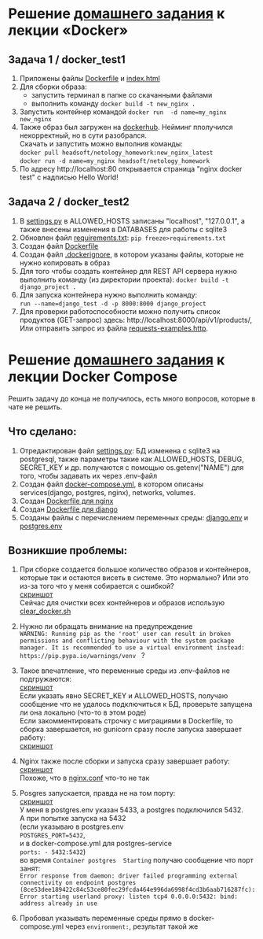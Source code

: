 # Решение [домашнего задания](https://github.com/netology-code/py-homeworks-web/tree/new/1.3-docker) к лекции «Docker»

## Задача 1 / docker_test1
1. Приложены файлы [Dockerfile](https://github.com/headsoft-mikhail/netology_docker/blob/master/docker_test1/Dockerfile) и [index.html](https://github.com/headsoft-mikhail/netology_docker/blob/master/docker_test1/index.html)
1. Для сборки образа:   
    - запустить терминал в папке со скачанными файлами
    - выполнить команду `docker build -t new_nginx .`
1. Запустить контейнер командой `docker run  -d name=my_nginx new_nginx`
1. Также образ был загружен на [dockerhub](hhttps://hub.docker.com/r/headsoft/netology_homework/tags). Нейминг пполучился некорректный, но в сути разобрался.   
Скачать и запустить можно выполнив команды:   
`docker pull headsoft/netology_homework:new_nginx_latest`  
`docker run -d name=my_nginx headsoft/netology_homework` 
1. По адресу  http://localhost:80 открывается страница "nginx docker test" с  надписью Hello World!
  
## Задача 2 / docker_test2
1. В [settings.py](https://github.com/headsoft-mikhail/netology_docker/blob/master/docker_test2/stocks_products/settings.py) в ALLOWED_HOSTS записаны "localhost", "127.0.0.1", а также внесены изменения в DATABASES для работы с sqlite3
1. Обновлен файл [requirements.txt](https://github.com/headsoft-mikhail/netology_docker/blob/master/docker_test2/requirements.txt): `pip freeze>requirements.txt`
1. Создан файл [Dockerfile](https://github.com/headsoft-mikhail/netology_docker/blob/master/docker_test2/Dockerfile)
1. Создан файл [.dockerignore](https://github.com/headsoft-mikhail/netology_docker/blob/master/docker_test2/.dockerignore), в котором указаны файлы, которые не нужно копировать в образ
1. Для того чтобы создать контейнер для REST API сервера нужно выполнить команду (из директории проекта): 
`docker build -t django_project .`   
1. Для запуска контейнера нужно выполнить команду:   
`run --name=django_test -d -p 8000:8000 django_project`
1. Для проверки работоспособности  можно получить список продуктов (GET-запрос) здесь: http://localhost:8000/api/v1/products/, Или отправить запрос из файла [requests-examples.http](https://github.com/headsoft-mikhail/netology_docker/blob/master/docker_test2/requests-examples.http).
    
      
       
# Решение [домашнего задания](https://github.com/netology-code/py-homeworks-web/blob/new/1.4-docker-compose/README.md) к лекции Docker Compose

Решить задачу до конца не получилось, есть много вопросов, которые в чате не решить. 

## Что сделано:
1. Отредактирован файл [settings.py](https://github.com/headsoft-mikhail/netology_docker/blob/master/docker_test3/stocks_products/settings.py): БД изменена с sqlite3 на postgresql, также параметры такие как ALLOWED_HOSTS, DEBUG, SECRET_KEY и др. получаются с помощью os.getenv("NAME") для того, чтобы задавать их через .env-файл
1. Создан файл [docker-compose.yml](https://github.com/headsoft-mikhail/netology_docker/blob/master/docker_test3/docker-compose.yml), в котором описаны services(django, postgres, nginx), networks, volumes.
1. Создан [Dockerfile для nginx](https://github.com/headsoft-mikhail/netology_docker/blob/master/docker_test3/docker/nginx/Dockerfile) 
1. Создан [Dockerfile для django](https://github.com/headsoft-mikhail/netology_docker/tree/master/docker_test3/docker/django/Dockerfile)
1. Созданы файлы с перечислением переменных среды: [django.env](https://github.com/headsoft-mikhail/netology_docker/blob/master/docker_test3/docker/django/django.env) и [postgres.env](https://github.com/headsoft-mikhail/netology_docker/blob/master/docker_test3/docker/postgres/postgres.env) 

## Возникшие проблемы:
1. При сборке создается большое количество образов и контейнеров, которые так и остаются висеть в системе. Это нормально? Или это из-за того что у меня собирается с ошибкой?  
[скриншот](https://disk.yandex.ru/i/h4wHEESSRjmJeg "")  
Сейчас для очистки всех контейнеров и образов использую [clear_docker.sh](https://github.com/headsoft-mikhail/netology_docker/blob/master/docker_test3/clear_docker.sh)

1. Нужно ли обращать внимание на предупреждение  
`WARNING: Running pip as the 'root' user can result in broken permissions and conflicting behaviour with the system package manager. It is recommended to use a virtual environment instead: https://pip.pypa.io/warnings/venv
` ?
1. Такое впечатление, что переменные среды из .env-файлов не подгружаются:  
[скриншот](https://disk.yandex.ru/i/iArpViinZyw5SQ "")  
Если указать явно SECRET_KEY и ALLOWED_HOSTS, получаю сообщение что не удалось подключиться к БД, проверьте запущена ли она локально (что-то в этом роде)  
Если закомментировать строчку с миграциями в Dockerfile, то сборка завершается, но gunicorn сразу после запуска завершает работу:  
[скриншот](https://disk.yandex.ru/i/FhSerlXqw9NAYg "")  

1. Nginx также после сборки и запуска сразу завершает работу:  
[скриншот](https://disk.yandex.ru/i/vmq4zEfzTdMmYQ "")  
Похоже, что в [nginx.conf](https://github.com/headsoft-mikhail/netology_docker/blob/master/docker_test3/docker/nginx/nginx.conf) что-то не так  
1. Posgres запускается, правда не на том порту:  
[скриншот](https://disk.yandex.ru/i/Y3mwyMNKPqRs9Q "")  
У меня в postgres.env указан 5433, а postgres подключился 5432.   
А при попытке запуска на 5432   
(если указываю в postgres.env   
`POSTGRES_PORT=5432`,  
и в docker-compose.yml для postgres-service  
`ports: - 5432:5432`)   
во время `Container postgres  Starting` получаю сообщение что порт занят:  
`Error response from daemon: driver failed programming external connectivity on endpoint postgres (8ce53dee189422c84c53ce80fec29fcda464e996da6998f4cd3b6aab716287fc): Error starting userland proxy: listen tcp4 0.0.0.0:5432: bind: address already in use`

1. Пробовал указывать переменные среды прямо в docker-compose.yml через `environment:`, результат такой же
